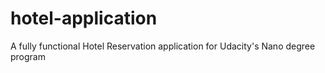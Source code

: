 # hotel-application
A fully functional Hotel Reservation application for Udacity's Nano degree program
